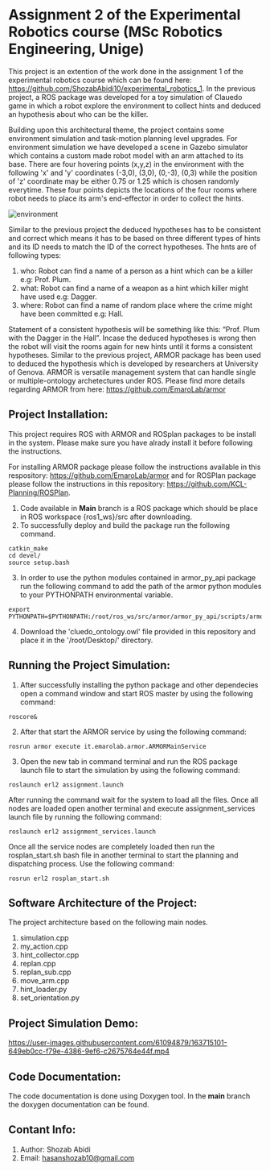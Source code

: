 # Assignment 2 of the Experimental Robotics course (MSc Robotics Engineering, Unige)
This project is an extention of the work done in the assignment 1 of the experimental robotics course which can be found here: https://github.com/ShozabAbidi10/experimental_robotics_1. In the previous project, a ROS package was developed for a toy simulation of Clauedo game in which a robot explore the environment to collect hints and deduced an hypothesis about who can be the killer. 

Building upon this architectural theme, the project contains some environment simulation and task-motion planning level upgrades. For environment simulation we have developed a scene in Gazebo simulator which contains a custom made robot model with an arm attached to its base. There are four hovering points (x,y,z) in the environment with the following 'x' and 'y' coordinates (-3,0), (3,0), (0,-3), (0,3) while the position of 'z' coordinate may be either 0.75 or 1.25 which is chosen randomly everytime. These four points depicts the locations of the four rooms where robot needs to place its arm's end-effector in order to collect the hints. 

![environment](https://user-images.githubusercontent.com/61094879/164345293-a30c2c7d-5e29-4571-8ec2-f61e762f1b93.png)

Similar to the previous project the deduced hypotheses has to be consistent and correct which means it has to be based on three different types of hints and its ID needs to match the ID of the correct hypotheses. The hnts are of following types:

1. who: Robot can find a name of a person as a hint which can be a killer e.g: Prof. Plum.
2. what: Robot can find a name of a weapon as a hint which killer might have used e.g: Dagger.
3. where: Robot can find a name of random place where the crime might have been committed e.g: Hall.

Statement of a consistent hypothesis will be something like this: “Prof. Plum with the Dagger in the Hall”. Incase the deduced hypotheses is wrong then the robot will visit the rooms again for new hints until it forms a consistent hypotheses. Similar to the previous project, ARMOR package has been used to deduced the hypothesis which is developed by researchers at University of Genova. ARMOR is versatile management system that can handle single or multiple-ontology archetectures under ROS. Please find more details regarding ARMOR from here: https://github.com/EmaroLab/armor



## Project Installation:

This project requires ROS with ARMOR and ROSplan packages to be install in the system. Please make sure you have alrady install it before following the instructions. 

For installing ARMOR package please follow the instructions available in this respository: https://github.com/EmaroLab/armor and for ROSPlan package please follow the instructions in this repository: https://github.com/KCL-Planning/ROSPlan.

1. Code available in **Main** branch is a ROS package which should be place in ROS workspace {ros1_ws}/src after downloading.
2. To successfully deploy and build the package run the following command.
```
catkin_make
cd devel/
source setup.bash
```
3. In order to use the python modules contained in armor_py_api package run the following command to add the path of the armor python modules to your PYTHONPATH environmental variable.
``` 
export PYTHONPATH=$PYTHONPATH:/root/ros_ws/src/armor/armor_py_api/scripts/armor_api/
```
4. Download the 'cluedo_ontology.owl' file provided in this repository and place it in the '/root/Desktop/' directory. 

## Running the Project Simulation:

1. After successfully installing the python package and other dependecies open a command window and start ROS master by using the following command:
```
roscore&
```
2. After that start the ARMOR service by using the following command:
```
rosrun armor execute it.emarolab.armor.ARMORMainService
```
3. Open the new tab in command terminal and run the ROS package launch file to start the simulation by using the following command: 
```
roslaunch erl2 assignment.launch
```
After running the command wait for the system to load all the files. Once all nodes are loaded open another terminal and execute assignment_services launch file by running the following command:
```
roslaunch erl2 assignment_services.launch
```
Once all the service nodes are completely loaded then run the rosplan_start.sh bash file in another terminal to start the planning and dispatching process. Use the following command:
```
rosrun erl2 rosplan_start.sh
```

## Software Architecture of the Project:

The project architecture based on the following main nodes. 

1. simulation.cpp
2. my_action.cpp
3. hint_collector.cpp 
4. replan.cpp
5. replan_sub.cpp
6. move_arm.cpp
7. hint_loader.py
8. set_orientation.py

## Project Simulation Demo:

https://user-images.githubusercontent.com/61094879/163715101-649eb0cc-f79e-4386-9ef6-c2675764e44f.mp4

## Code Documentation:

The code documentation is done using Doxygen tool. In the **main** branch the doxygen documentation can be found.

## Contant Info: 
1. Author: Shozab Abidi
2. Email: hasanshozab10@gmail.com
